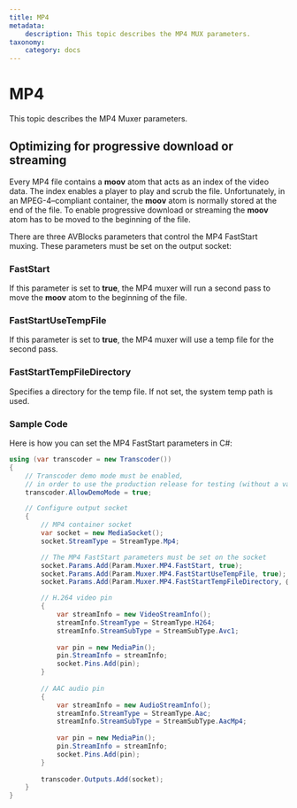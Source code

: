 ```yaml
---
title: MP4
metadata:
    description: This topic describes the MP4 MUX parameters. 
taxonomy:
    category: docs
---
```


# MP4

This topic describes the MP4 Muxer parameters.

## Optimizing for progressive download or streaming 

Every MP4 file contains a **moov** atom that acts as an index of the video data. The index enables a player to play and scrub the file. Unfortunately, in an MPEG-4–compliant container, the **moov** atom is normally stored at the end of the file. To enable progressive download or streaming the **moov** atom has to be moved to the beginning of the file.      

There are three AVBlocks parameters that control the MP4 FastStart muxing. These parameters must be set on the output socket:  

### FastStart

If this parameter is set to **true**, the MP4 muxer will run a second pass to move the **moov** atom to the beginning of the file.

### FastStartUseTempFile

If this parameter is set to **true**, the MP4 muxer will use a temp file for the second pass. 

### FastStartTempFileDirectory

Specifies a directory for the temp file. If not set, the system temp path is used.

### Sample Code

Here is how you can set the MP4 FastStart parameters in C#:

``` csharp
using (var transcoder = new Transcoder())
{
    // Transcoder demo mode must be enabled,
    // in order to use the production release for testing (without a valid license).
    transcoder.AllowDemoMode = true;

	// Configure output socket
	{
		// MP4 container socket 
		var socket = new MediaSocket();
		socket.StreamType = StreamType.Mp4;

		// The MP4 FastStart parameters must be set on the socket
		socket.Params.Add(Param.Muxer.MP4.FastStart, true);
		socket.Params.Add(Param.Muxer.MP4.FastStartUseTempFile, true);
		socket.Params.Add(Param.Muxer.MP4.FastStartTempFileDirectory, @"C:\Temp");

		// H.264 video pin	
		{
			var streamInfo = new VideoStreamInfo();
			streamInfo.StreamType = StreamType.H264;
			streamInfo.StreamSubType = StreamSubType.Avc1;
			
			var pin = new MediaPin();
			pin.StreamInfo = streamInfo;
			socket.Pins.Add(pin);
		}
	
		// AAC audio pin	
		{
			var streamInfo = new AudioStreamInfo();
			streamInfo.StreamType = StreamType.Aac;
			streamInfo.StreamSubType = StreamSubType.AacMp4;
			
			var pin = new MediaPin();
			pin.StreamInfo = streamInfo;
			socket.Pins.Add(pin);
		}
	
		transcoder.Outputs.Add(socket);
	}
}
```

